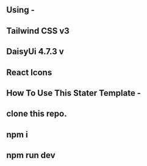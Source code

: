 ## Using -

## Tailwind CSS v3

## DaisyUi 4.7.3 v

## React Icons

## How To Use This Stater Template -

## clone this repo.

## npm i

## npm run dev
